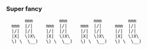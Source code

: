 ### Super fancy

           mmm          mmm          mmm          mmm
      mmm  |/|     mmm  |/|     mmm  |/|     mmm  |/|
      |/|  |/|     |/|  |/|     |/|  |/|     |/|  |/|
      |X|  \)X\    |X|  \)X\    |X|  \)X\    |X|  \)X\
      \) \  \__)   \) \  \__)   \) \  \__)   \) \  \__)
